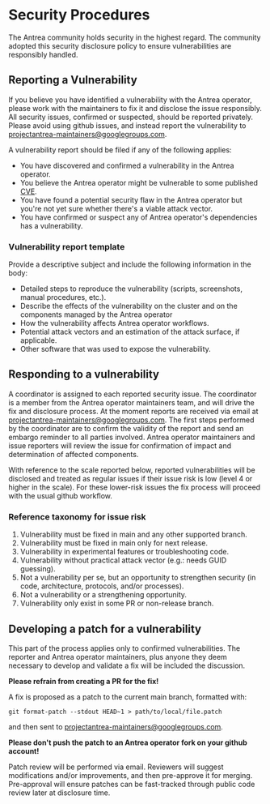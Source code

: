 # Security Procedures
The Antrea community holds security in the highest regard.
The community adopted this security disclosure policy to ensure vulnerabilities are responsibly handled.

## Reporting a Vulnerability

If you believe you have identified a vulnerability with the Antrea operator, please work with the maintainers to fix it
and disclose the issue responsibly. All security issues, confirmed or suspected, should be reported privately.
Please avoid using github issues, and instead report the vulnerability to projectantrea-maintainers@googlegroups.com.

A vulnerability report should be filed if any of the following applies:
* You have discovered and confirmed a vulnerability in the Antrea operator.
* You believe the Antrea operator might be vulnerable to some published [CVE](https://cve.mitre.org/cve/).
* You have found a potential security flaw in the Antrea operator but you're not yet sure whether there's a viable attack vector.
* You have confirmed or suspect any of Antrea operator's dependencies has a vulnerability.

### Vulnerability report template
Provide a descriptive subject and include the following information in the body:
* Detailed steps to reproduce the vulnerability  (scripts, screenshots, manual procedures, etc.).
* Describe the effects of the vulnerability on the cluster and on the components managed by the Antrea operator
* How the vulnerability affects Antrea operator workflows.
* Potential attack vectors and an estimation of the attack surface, if applicable.
* Other software that was used to expose the vulnerability.
 
## Responding to a vulnerability

A coordinator is assigned to each reported security issue. The coordinator is a member from the Antrea operator maintainers team, and will drive the fix and disclosure process.
At the moment reports are received via email at projectantrea-maintainers@googlegroups.com.
The first steps performed by the coordinator are to confirm the validity of the report and send an embargo reminder to all parties involved.
Antrea operator maintainers and issue reporters will review the issue for confirmation of impact and determination of affected components.

With reference to the scale reported below, reported vulnerabilities will be disclosed and treated as regular issues if their issue risk is low (level 4 or higher in the scale).
For these lower-risk issues the fix process will proceed with the usual github workflow.

### Reference taxonomy for issue risk
1. Vulnerability must be fixed in main and any other supported branch.
2. Vulnerability must be fixed in main only for next release.
3. Vulnerability in experimental features or troubleshooting code.
4. Vulnerability without practical attack vector (e.g.: needs GUID guessing).
5. Not a vulnerability per se, but an opportunity to strengthen security (in code, architecture, protocols, and/or processes).
6. Not a vulnerability or a strengthening opportunity.
7. Vulnerability only exist in some PR or non-release branch.

## Developing a patch for a vulnerability

This part of the process applies only to confirmed vulnerabilities.
The reporter and Antrea operator maintainers, plus anyone they deem necessary to develop and validate a fix will be included the discussion.

**Please refrain from creating a PR for the fix!**

A fix is proposed as a patch to the current main branch, formatted with:
```
git format-patch --stdout HEAD~1 > path/to/local/file.patch
```
and then sent to projectantrea-maintainers@googlegroups.com.

**Please don't push the patch to an Antrea operator fork on your github account!**

Patch review will be performed via email. Reviewers will suggest modifications and/or improvements, and then pre-approve it for merging. 
Pre-approval will ensure patches can be fast-tracked through public code review later at disclosure time.
